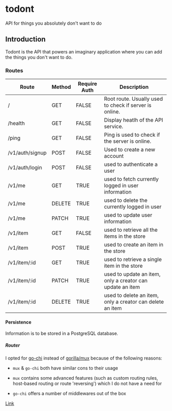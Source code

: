 # todont

API for things you absolutely don't want to do

## Introduction

Todont is the API that powers an imaginary application where you can add the things you don't want to do.

### Routes

| Route           	| Method 	| Require Auth 	| Description                                               	|
|-----------------	|--------	|--------------	|-----------------------------------------------------------	|
 /               	| GET    	| FALSE        	| Root route. Usually used to check if server is online.    	|
 /health         	| GET    	| FALSE        	| Display heatlh of the API service.                        	|
 /ping           	| GET    	| FALSE        	| Ping is used to check if the server is online.            	|
 /v1/auth/signup 	| POST   	| FALSE        	| Used to create a new account                              	|
 /v1/auth/login  	| POST   	| FALSE        	| used to authenticate a user                               	|
 /v1/me          	| GET    	| TRUE         	| used to fetch currently logged in user information        	|
 /v1/me          	| DELETE 	| TRUE         	| used to delete the currently logged in user               	|
 /v1/me          	| PATCH  	| TRUE         	| used to update user information                           	|
 /v1/item        	| GET    	| FALSE        	| used to retrieve all the items in the store               	|
 /v1/item        	| POST   	| TRUE         	| used to create an item in the store                       	|
 /v1/item/:id    	| GET    	| TRUE         	| used to retrieve a single item in the store               	|
 /v1/item/:id    	| PATCH  	| TRUE         	| used to update an item, only a creator can update an item 	|
 /v1/item/:id    	| DELETE 	| TRUE         	| used to delete an item, only a creator can delete an item 	|

#### Persistence

Information is to be stored in a PostgreSQL database.

##### Router

I opted for [go-chi](https://github.com/go-chi/chi/) instead of [gorilla/mux](https://github.com/gorilla/mux) because of the following reasons:

* `mux` & `go-chi` both have similar cons to their usage

* `mux` contains some advanced features (such as custom routing rules, host-based routing or route 'reversing') which I do not have a need for

* `go-chi` offers a number of middlewares out of the box

[Link](https://www.alexedwards.net/blog/which-go-router-should-i-use)
